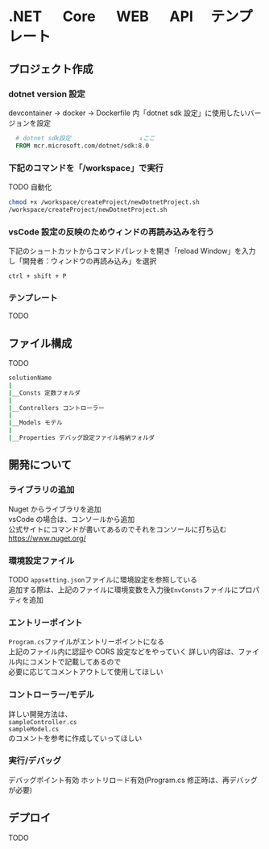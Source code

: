 # .NET 　 Core 　 WEB 　 API 　テンプレート

## プロジェクト作成

### dotnet version 設定

devcontainer → docker → Dockerfile 内「dotnet sdk 設定」に使用したいバージョンを設定

```Dockerfile
  # dotnet sdk設定                   ↓ここ
  FROM mcr.microsoft.com/dotnet/sdk:8.0
```

### 下記のコマンドを「/workspace」で実行

TODO 自動化

```sh
chmod +x /workspace/createProject/newDotnetProject.sh
/workspace/createProject/newDotnetProject.sh
```

### vsCode 設定の反映のためウィンドの再読み込みを行う

下記のショートカットからコマンドパレットを開き「reload Window」を入力し「開発者：ウィンドウの再読み込み」を選択

```
ctrl + shift + P
```

### テンプレート

TODO

## ファイル構成

TODO

```bash
solutionName
|
|__Consts 定数フォルダ
|
|__Controllers コントローラー
|
|__Models モデル 　
|
|__Properties デバッグ設定ファイル格納フォルダ
```

## 開発について

### ライブラリの追加

Nuget からライブラリを追加  
vsCode の場合は、コンソールから追加  
公式サイトにコマンドが書いてあるのでそれをコンソールに打ち込む  
https://www.nuget.org/

### 環境設定ファイル

TODO
`appsetting.json`ファイルに環境設定を参照している  
追加する際は、上記のファイルに環境変数を入力後`EnvConsts`ファイルにプロパティを追加

### エントリーポイント

`Program.cs`ファイルがエントリーポイントになる  
上記のファイル内に認証や CORS 設定などをやっていく
詳しい内容は、ファイル内にコメントで記載してあるので  
必要に応じてコメントアウトして使用してほしい

### コントローラー/モデル

詳しい開発方法は、  
`sampleController.cs`  
`sampleModel.cs`  
のコメントを参考に作成していってほしい

### 実行/デバッグ

デバッグポイント有効
ホットリロード有効(Program.cs 修正時は、再デバッグが必要)

## デプロイ

TODO
